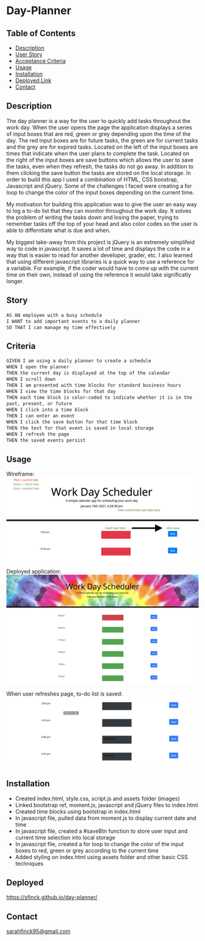# Day-Planner

## Table of Contents 
* [Description](#description)
* [User Story](#story)
* [Acceptance Criteria](#criteria)
* [Usage](#usage)
* [Installation](#installation)
* [Deployed Link](#deployed)
* [Contact](#contact)

## Description

The day planner is a way for the user to quickly add tasks throughout the work day. When the user opens the page the application displays a series of input boxes that are red, green or grey depending upon the time of the day. The red input boxes are for future tasks, the green are for current tasks and the grey are for expired tasks. Located on the left of the input boxes are times that indicate when the user plans to complete the task. Located on the right of the input boxes are save buttons which allows the user to save the tasks, even when they refresh, the tasks do not go away. In addition to them clicking the save button the tasks are stored on the local storage. In order to build this app I used a combination of HTML, CSS boostrap, Javascript and jQuery. Some of the challenges I faced were creating a for loop to change the color of the input boxes depending on the current time.

My motivation for building this application was to give the user an easy way to log a to-do list that they can monitor throughout the work day. It solves the problem of writing the tasks down and losing the paper, trying to remember tasks off the top of your head and also color codes so the user is able to differntiate what is due and when. 

My biggest take-away from this project is jQuery is an extremely simplifeid way to code in javascript. It saves a lot of time and displays the code in a way that is easier to read for another developer, grader, etc. I also learned that using different javascript libraries is a quick way to use a reference for a variable. For example, if the coder would have to come up with the current time on their own, instead of using the reference it would take significatly longer.  


## Story 

```
AS AN employee with a busy schedule
I WANT to add important events to a daily planner
SO THAT I can manage my time effectively
```

## Criteria

```
GIVEN I am using a daily planner to create a schedule
WHEN I open the planner
THEN the current day is displayed at the top of the calendar
WHEN I scroll down
THEN I am presented with time blocks for standard business hours
WHEN I view the time blocks for that day
THEN each time block is color-coded to indicate whether it is in the past, present, or future
WHEN I click into a time block
THEN I can enter an event
WHEN I click the save button for that time block
THEN the text for that event is saved in local storage
WHEN I refresh the page
THEN the saved events persist
```

## Usage 
Wireframe: 
![alt text](assets/day-planner-usage.png)

Deployed application:
![alt text](assets/day-planner.png)

When user refreshes page, to-do list is saved: 
![alt text](assets/local-storage.png)

## Installation 
* Created index.html, style.css, script.js and assets folder (images)
* Linked bootstrap ref, moment.js, javascript and jQuery files to index.html
* Created time blocks using bootstrap in index.html
* In javascript file, pulled data from moment.js to display current date and time 
* In javascript file, created a #saveBtn function to store user input and current time selection into local storage 
* In javascript file, created a for loop to change the color of the input boxes to red, green or grey according to the current time 
* Added styling on index.html using assets folder and other basic CSS techniques 

## Deployed 
https://sfinck.github.io/day-planner/

## Contact 
sarahfinck95@gmail.com